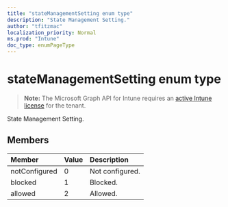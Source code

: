 ```yaml
---
title: "stateManagementSetting enum type"
description: "State Management Setting."
author: "tfitzmac"
localization_priority: Normal
ms.prod: "Intune"
doc_type: enumPageType
---
```


# stateManagementSetting enum type

> **Note:** The Microsoft Graph API for Intune requires an [active Intune license](https://go.microsoft.com/fwlink/?linkid=839381) for the tenant.

State Management Setting.

## Members
|Member|Value|Description|
|:---|:---|:---|
|notConfigured|0|Not configured.|
|blocked|1|Blocked.|
|allowed|2|Allowed.|



